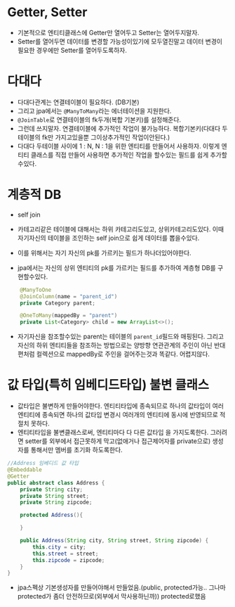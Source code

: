 # Getter, Setter

- 기본적으로 엔티티클래스에 Getter만 열어두고 Setter는 열어두지말자.
- Setter를 열어두면 데이터를 변경할 가능성이있기에 모두열진말고 데이터 변경이 필요한 경우에만 Setter를 열어두도록하자.

# 다대다

- 다대다관계는 연결테이블이 필요하다. (DB기본)
- 그리고 jpa에서는 `@ManyToMany`라는 에너테이션을 지원한다.
- `@JoinTable`로 연결테이블의 fk두개(복합 기본키)를 설정해준다.
- 그런데 쓰지말자. 연결테이블에 추가적인 작업이 불가능하다. 복합기본키(다대다 두테이블의 fk만 가지고있을뿐 그이상추가적인 작업이안된다.)
- 다대다 두테이블 사이에 1 : N, N : 1을 위한 엔티티를 만들어서 사용하자. 이렇게 엔티티 클래스를 직접 만들어 사용하면 추가적인 작업을 할수있는 필드를 쉽게 추가할수있다.

# 계층적 DB

- self join

- 카테고리같은 테이블에 대해서는 하위 카테고리도있고, 상위카테고리도있다. 이때 자기자신의 테이블을 조인하는 self join으로 쉽게 데이터를 뽑을수있다.
- 이를 위해서는 자기 자신의 pk를 가르키는 필드가 하나더있어야한다.
- jpa에서는 자신의 상위 엔티티의 pk를 가르키는 필드를 추가하여 계층형 DB를 구현할수있다.

```java
    @ManyToOne
    @JoinColumn(name = "parent_id")
    private Category parent;

    @OneToMany(mappedBy = "parent")
    private List<Category> child = new ArrayList<>();
```

- 자기자신을 참조할수있는 parent는 테이블의 `parent_id`필드와 매핑된다. 그리고 자신의 하위 엔티티들을 참조하는 방법으로는 양방향 연관관계의 주인이 아닌 반대편처럼 컬렉션으로 mappedBy로 주인을 걸어주는것과 똑같다. 어렵지않다.

# 값 타입(특히 임베디드타입) 불변 클래스

- 값타입은 불변하게 만들어야한다. 엔티티타입에 종속되므로 하나의 값타입이 여러 엔티티에 종속되면 하나의 값타입 변경시 여러개의 엔티티에 동시에 반영되므로 적절치 못하다.
- 엔티티타입을 불변클래스로써, 엔티티마다 다 다른 값타입 을 가지도록한다. 그러려면 setter를 외부에서 접근못하게 막고(없애거나 접근제어자를 private으로) 생성자를 통해서만 멤버를 초기화 하도록한다.

```java
//Address 임베디드 값 타입
@Embeddable
@Getter
public abstract class Address {
    private String city;
    private String street;
    private String zipcode;

    protected Address(){

    }

    public Address(String city, String street, String zipcode) {
        this.city = city;
        this.street = street;
        this.zipcode = zipcode;
    }
}

```

- jpa스펙상 기본생성자를 만들어야해서 만들었음.(public, protected가능.. 그나마 protected가 좀더 안전하므로(외부에서 막사용하닌까)) protected로했음
